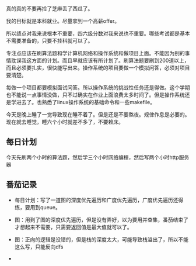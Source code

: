 真的真的不要再捡了芝麻丢了西瓜了。

我的目标就是本科就业。尽量拿到一个高薪offer。

所以绩点对我来说根本不重要，四六级分数对我来说也不重要。哪些考试都是基本不需要准备的，只要不挂科就可以了。

专注点应该在刷算法题和学计算机网络和操作系统和做项目上面。不能因为别的事情耽误我这方面的计划。而且早就应该有所计划了。刷算法题要刷到200道以上，而且必须要扎实，很快能写出来。操作系统的项目要做一个模拟问答，必须对项目要清楚。

每做一个项目都要模拟面试问答。所以操作系统的挑战性任务还是得做。这个学期也不能说一点事情没做，只不过确实在作业上面浪费太多时间了。但是操作系统还是学进去了。也熟悉了linux操作系统的基础命令和一些makefile。

今天是晚上睡了一觉导致现在睡不着了。但是还是不要熬夜。规律作息是必要的。现在就去睡觉，睡六个小时就差不多了，不要赖床。

## 每日计划

今天先刷两个小时的算法题，然后学三个小时网络编程，然后写两个小时http服务器

## 番茄记录

- 每日计划：写了一道图的深度优先遍历和广度优先遍历，广度优先遍历还得练，要用到queue。
- 图：用到了图的深度优先遍历，但是没有弄好，以为要用并查集，番茄结束了才想起来不需要，只需要返回值是最大值就可以了。

- 图：正向的逻辑是没错的，但是栈的深度太大，可能导致栈溢出了，所以不能这么写，只能反向dfs
- 

